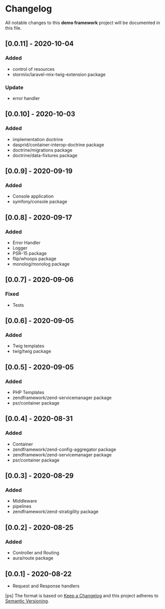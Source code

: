 # Changelog
All notable changes to this **demo framework** project will be documented in this file.

## [0.0.11] - 2020-10-04
### Added
- control of resources
- stormiix/laravel-mix-twig-extension package
### Update
- error handler

## [0.0.10] - 2020-10-03
### Added
- implementation doctrine
- dasprid/container-interop-doctrine package
- doctrine/migrations package
- doctrine/data-fixtures package

## [0.0.9] - 2020-09-19
### Added
- Console application
- symfony/console package

## [0.0.8] - 2020-09-17
### Added
- Error Handler
- Logger
- PSR-15 package
- flip/whoops package
- monolog/monolog package

## [0.0.7] - 2020-09-06
### Fixed
- Tests

## [0.0.6] - 2020-09-05
### Added
- Twig templates
- twig/twig package

## [0.0.5] - 2020-09-05
### Added
- PHP Templates
- zendframework/zend-servicemanager package
- psr/container package

## [0.0.4] - 2020-08-31
### Added
- Container
- zendframework/zend-config-aggregator package
- zendframework/zend-servicemanager package
- psr/container package

## [0.0.3] - 2020-08-29
### Added
- Middleware
- pipelines
- zendframework/zend-stratigility package

## [0.0.2] - 2020-08-25
### Added
- Controller and Routing
- aura/route package

## [0.0.1] - 2020-08-22
- Request and Response handlers

[ps]
The format is based on [Keep a Changelog](http://keepachangelog.com/en/1.0.0/)
and this project adheres to [Semantic Versioning](http://semver.org/spec/v2.0.0.html).
